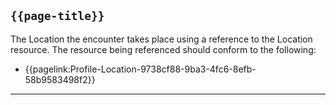 ## <code>{{page-title}}</code>

The Location the encounter takes place using a reference to the Location resource. The resource being referenced should conform to the following:
- {{pagelink:Profile-Location-9738cf88-9ba3-4fc6-8efb-58b9583498f2}}

----
